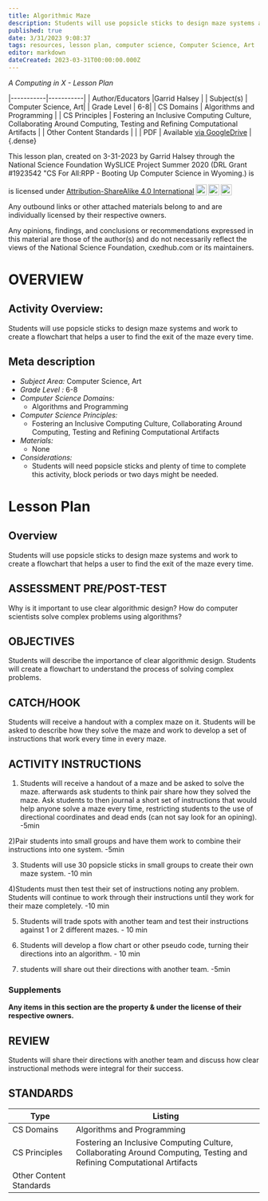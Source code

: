 ```yaml
---
title: Algorithmic Maze
description: Students will use popsicle sticks to design maze systems and work to create a flowchart that helps a user to find the exit of the maze every time.
published: true
date: 3/31/2023 9:08:37
tags: resources, lesson plan, computer science, Computer Science, Art 
editor: markdown
dateCreated: 2023-03-31T00:00:00.000Z
---
```

*A Computing in X - Lesson Plan*

|-----------|-----------|
| Author/Educators |Garrid Halsey |
| Subject(s) | Computer Science, Art|
| Grade Level | 6-8|
| CS Domains | Algorithms and Programming |
| CS Principles | Fostering an Inclusive Computing Culture, Collaborating Around Computing, Testing and Refining Computational Artifacts |
| Other Content Standards |  | 
| PDF | Available [via GoogleDrive](https://drive.google.com/open?id=1hGAqAGd8ktfl_-x9bhawKUll453MCRHa) |
{.dense}






This lesson plan, created on 3-31-2023 by Garrid Halsey through the National Science Foundation WySLICE Project Summer 2020 (DRL Grant #1923542 "CS For All:RPP - Booting Up Computer Science in Wyoming.) is  <p xmlns:cc="http://creativecommons.org/ns#" >  is licensed under <a href="http://creativecommons.org/licenses/by-sa/4.0/?ref=chooser-v1" target="_blank" rel="license noopener noreferrer" style="display:inline-block;">Attribution-ShareAlike 4.0 International<img style="height:22px!important;margin-left:3px;vertical-align:text-bottom;" src="https://mirrors.creativecommons.org/presskit/icons/cc.svg?ref=chooser-v1"><img style="height:22px!important;margin-left:3px;vertical-align:text-bottom;" src="https://mirrors.creativecommons.org/presskit/icons/by.svg?ref=chooser-v1"><img style="height:22px!important;margin-left:3px;vertical-align:text-bottom;" src="https://mirrors.creativecommons.org/presskit/icons/sa.svg?ref=chooser-v1"></a></p>


Any outbound links or other attached materials belong to and are individually licensed by their respective owners. 


Any opinions, findings, and conclusions or recommendations expressed in this material are those of the author(s) and do not necessarily reflect the views of the National Science Foundation, cxedhub.com or its maintainers.


# OVERVIEW
## Activity Overview:  
Students will use popsicle sticks to design maze systems and work to create a flowchart that helps a user to find the exit of the maze every time.
## Meta description
+ *Subject Area:* Computer Science, Art 
+ *Grade Level :* 6-8 
+ *Computer Science Domains:*
   + Algorithms and Programming
+ *Computer Science Principles:*
   + Fostering an Inclusive Computing Culture, Collaborating Around Computing, Testing and Refining Computational Artifacts
+ *Materials:* 
   + None
+ *Considerations:*
   + Students will need popsicle sticks and plenty of time to complete this activity, block periods or two days might be needed.


# Lesson Plan
## Overview
Students will use popsicle sticks to design maze systems and work to create a flowchart that helps a user to find the exit of the maze every time.
## ASSESSMENT PRE/POST-TEST
Why is it important to use clear algorithmic design?
How do computer scientists solve complex problems using algorithms?
## OBJECTIVES
Students will describe the importance of clear algorithmic design. 
Students will create a flowchart to understand the process of solving complex problems.


## CATCH/HOOK
Students will receive a handout with a complex maze on it. Students will be asked to describe how they solve the maze and work to develop a set of instructions that work every time in every maze.


## ACTIVITY INSTRUCTIONS
1) Students will receive a handout of a maze and be asked to solve the maze. afterwards ask students to think pair share how they solved the maze. Ask students to then journal a short set of instructions that would help anyone solve a maze every time, restricting students to the use of directional coordinates and dead ends (can not say look for an opining). -5min


2)Pair students into small groups and have them work to combine their instructions into one system. -5min


3) Students will use 30 popsicle sticks in small groups to create their own maze system. -10 min


4)Students must then test their set of instructions noting any problem. Students will continue to work through their instructions until they work for their maze completely. -10 min


5) Students will trade spots with another team and test their instructions against 1 or 2 different mazes.  - 10 min


6) Students will develop a flow chart or other pseudo code, turning their directions into an algorithm.  - 10 min


7) students will share out their directions with another team. -5min


### Supplements
**Any items in this section are the property & under the license of their respective owners.**






## REVIEW
Students will share their directions with another team and discuss how clear instructional methods were integral for their success.
## STANDARDS        
| Type | Listing | 
|-----------|-----------|
| CS Domains  | Algorithms and Programming|
| CS Principles   | Fostering an Inclusive Computing Culture, Collaborating Around Computing, Testing and Refining Computational Artifacts|
| Other Content Standards |   |